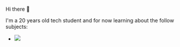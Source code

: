 Hi there 👋

I'm a 20 years old tech student and for now learning about the follow subjects:

- <img src="https://img.shields.io/badge/HTML5-E34F26?style=for-the-badge&logo=html5&logoColor=white">
